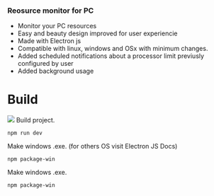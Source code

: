 ### Reosurce monitor for PC

- Monitor your PC resources 
- Easy and beauty design improved for user experiencie
- Made with Electron js
- Compatible with linux, windows and OSx with minimum changes.
- Added scheduled notifications about a processor limit previusly configured by user
- Added background usage

# Build

![](https://pandao.github.io/editor.md/images/logos/editormd-logo-180x180.png)
Build project.

    npm run dev
    
Make windows .exe. (for others OS visit Electron JS Docs)

    npm package-win
Make windows .exe.

    npm package-win

